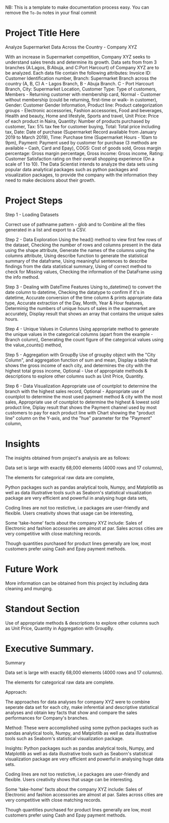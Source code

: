 NB: This is a template to make documentation process easy. You can remove the `To-Do` notes in your final commit

# Project Title Here
Analyze Supermarket Data Across the Country - Company XYZ

With an increase in Supermarket competition, Company XYZ seeks to understand sales trends and determine its growth. Data sets from from 3 branches (A:Lagos, B:Abuja, and C:Port Harcourt) of Company XYZ are to be analyzed. Each data file contain the following attributes: 
  Invoice ID: Customer Identification number,
  Branch: Supermarket Branch across the country (A, B, C)
    A - Lagos Branch,
    B - Abuja Branch.
    C - Port Harcourt Branch,
  City: Supermarket Location,
  Customer Type: Type of customers, Members - Returning customer with membership card, Normal - Customer without membership (could be returning, first-time or walk-    in customer),
  Gender: Customer Gender Information,
Product line: Product categorization groups - Electronic accessories, Fashion accessories, Food and beverages, Health and beauty, Home and lifestyle, Sports and    travel,
 Unit Price: Price of each product in Naira,
Quantity: Number of products purchased by customer,
Tax: 5% tax fee for customer buying,
Total: Total price including tax,
Date: Date of purchase (Supermarket Record available from January 2019 to March 2019),
Time: Purchase time (Supermarket Hours - 10am to 9pm),
Payment: Payment used by customer for purchase (3 methods are available – Cash, Card and Epay),
COGS: Cost of goods sold,
Gross margin percentage: Gross margin percentage,
Gross income: Gross income,
Rating: Customer Satisfaction rating on their overall shopping experience (On a scale of 1 to 10).
The Data Scientist intends to analyze the data sets using popular data analytical packages such as python packages and visualization packages, to provide the company with the information they need to make decisions about their growth.




# Project Steps
Step 1 - Loading Datasets

Correct use of pathname pattern - glob 
and to Combine all the files generated in a list and export to a CSV. 

Step 2 - Data Exploration
  Using the head() method to view first few rows of the dataset,
  Checking the number of rows and columns present in the data using the shape attribute,
  Generate the names of the columns using the columns attribute,
  Using describe function to generate the statistical summary of the dataframe,
  Using meaningful sentences to describe findings from the data statistical summary,
  Using of correct method to check for Missing values,
  Checking the information of the DataFrame using the info method.

Step 3 -  Dealing with DateTime Features
  Using to_datetime() to convert the date column to datetime,
  Checking the datatype to confirm if it's in datetime,
  Accurate conversion of the time column & prints appropriate data type,
  Accurate extraction of the Day, Month, Year & Hour features,
  Determinig the numbers of unique hours of sales in the supermarket are accurately,
  Display result that shows an array that contains the unique sales hours.

Step 4 - Unique Values in Columns
  Using appropriate method to generate the unique values in the categorical columns (apart from the example - Branch column),
  Generating the count figure of the categorical values using the value_counts() method,

Step 5 -  Aggregation with GroupBy
  Use of groupby object with the "City Column", and aggregation function of sum and mean,
  Display a table that shows the gross income of each city, and determines the city with the highest total gross income,
  Optional - Use of appropriate methods & descriptions to explore other columns such as Unit Price, Quantity.

Step 6 - Data Visualization
  Appropriate use of countplot to determine the branch with the highest sales record,
  Optional - Appropriate use of countplot to determine the most used payment method & city with the most sales,
  Appropriate use of countplot to determine the highest & lowest sold product line,
Diplay result that shows the Payment channel used by most customers to pay for each product line with Chart showing the "product line" column on the Y-axis, and   the  "hue" parameter for the "Payment" column,


# Insights
The insights obtained from project's analysis are as follows:

Data set is large with exactly 68,000 elements (4000 rows and 17 columns),

The elements for categorical raw data are complete,

Python packages such as pandas analytical tools, Numpy, and Matplotlib as well as data illustrative tools such as Seaborn's statistical visualization package are very efficient and powerful in analysing huge data sets,

Coding lines are not too restictive, i.e packages are user-friendly and flexible. Users creativity shows that usage can be interesting,

Some 'take-home' facts about the company XYZ include:
Sales of Electronic and fashion accessories are almost at par. Sales across cities are very competitive with close matching records.

Though quantities purchased for product lines generally are low, most customers prefer using Cash and Epay payment methods.

# Future Work
More information can be obtained from this project by including data cleaning and munging.

# Standout Section
Use of appropriate methods & descriptions to explore other columns such as Unit Price, Quantity in Aggregation with GroupBy.

# Executive Summary.
Summary

Data set is large with exactly 68,000 elements (4000 rows and 17 columns).

The elements for categorical raw data are complete.

Approach:

The approaches for data analyses for company XYZ were to combine seperate data set for each city, make inferential and descriptive statistical analyses and obtain key facts that show and compare the sales performances for Company's branches.

Method:
These were accomplished using some python packages such as pandas analytical tools, Numpy, and Matplotlib as well as data illustrative tools such as Seaborn's statistical visualization package.

Insights:
Python packages such as pandas analytical tools, Numpy, and Matplotlib as well as data illustrative tools such as Seaborn's statistical visualization package are very efficient and powerful in analysing huge data sets.

Coding lines are not too restictive, i.e packages are user-friendly and flexible. Users creativity shows that usage can be interesting.

Some 'take-home' facts about the company XYZ include:
Sales of Electronic and fashion accessories are almost at par. Sales across cities are very competitive with close matching records.

Though quantities purchased for product lines generally are low, most customers prefer using Cash and Epay payment methods.
